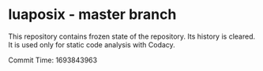# luaposix - master branch

This repository contains frozen state of the repository.
Its history is cleared. It is used only for static code
analysis with Codacy.

Commit Time: 1693843963